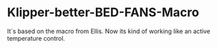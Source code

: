 # Klipper-better-BED-FANS-Macro
It´s based on the macro from Ellis. Now its kind of working like an active temperature control.
